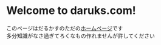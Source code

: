 # Welcome to daruks.com!<br>
このページはだるかすのただの[ホームページ](https://daruks.com/)です<br>
多分知識がなさ過ぎてろくなもの作れませんが許してください
